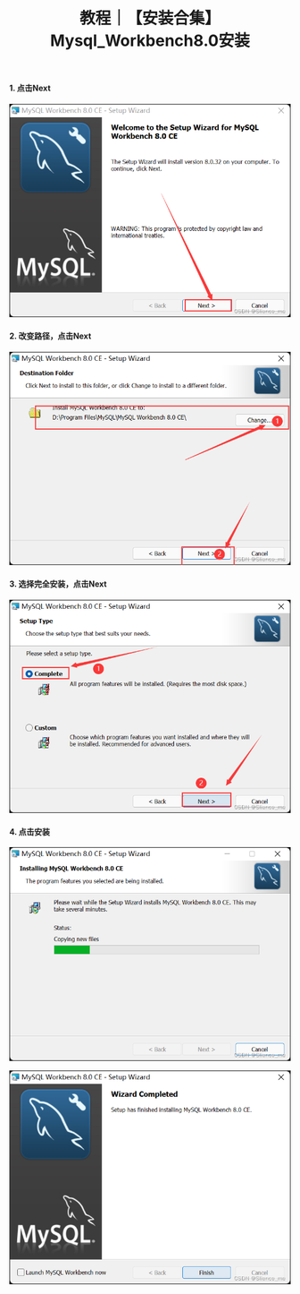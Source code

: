 ﻿---
layout: post
title: 教程｜【安装合集】Mysql_Workbench8.0安装
categories: [教程]
description: 【安装合集】Mysql_Workbench8.0安装
keywords: 教程, 数据库
mermaid: false
sequence: false
flow: false
mathjax: false
mindmap: false
mindmap2: false
---


#### 1. 点击Next
![Alt Text](/images/posts/de13a24998dd4316934d41ceef329034.png)
#### 2. 改变路径，点击Next
![Alt Text](/images/posts/76db23374bb94a1cae21199a1d88bf06.png)
#### 3. 选择完全安装，点击Next
![Alt Text](/images/posts/61677fd5507642c0bf4cf00a4478e5e6.png)
#### 4. 点击安装
![Alt Text](/images/posts/7609de42e6b84e55bc8e414abaefd641.png)

![Alt Text](/images/posts/83fde9f51d6c4224b07411d1c15506c2.png)

